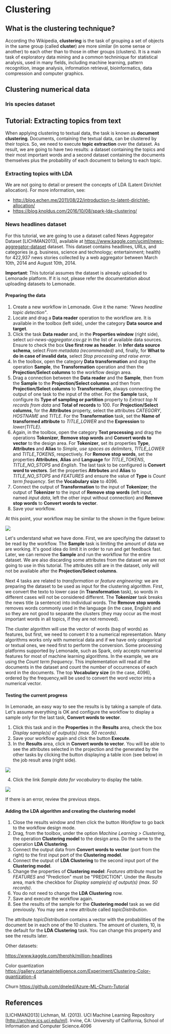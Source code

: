 # Clustering

## <a name="what-is-the-clustering-technique"></a> What is the clustering technique?

According tho Wikipedia, **clustering** is the task of grouping a set of objects
in the same group (called **cluster**) are more similar (in some sense or another)
to each other than to those in other groups (clusters). It is a main task of 
exploratory data mining and a common techninique for statistical analysis, used
in many fields, including machine learning, pattern recognition, image analysis,
information retrieval, bioinformatics, data compression and computer graphics. 


## <a name="clustering-numerical-data"></a> Clustering numerical data

### Iris species dataset


## <a name="extracting-topics-from-text"></a>Tutorial: Extracting topics from text

When applying clustering to textual data, the task is known as **document clustering**. 
Documents, containing the textual data, can be clustered by their topics. So, we
need to execute **topic extraction** over the dataset. As result, we are going
to have two results: a dataset containing the topics and their most important words and a second dataset containing the documents themselves plus the probability of each 
document to belong to each topic. 

### Extracting topics with LDA
We are not going to detail or present the concepts of LDA (Latent Dirichlet 
allocation). For more information, see:

- http://blog.echen.me/2011/08/22/introduction-to-latent-dirichlet-allocation/
- https://blog.knoldus.com/2016/10/08/spark-lda-clustering/

### News headlines dataset

For this tutorial, we are going to use a dataset called News Aggregator Dataset&nbsp;[LICHMAN2013], available at https://www.kaggle.com/uciml/news-aggregator-dataset 
dataset. This dataset contains headlines, URLs, and categories (e.g. business,
science and technology; entertainment; health) for 422,937 news stories collected by a web aggregator between March 10th, 2014 and August 10th, 2014.

**Important**: This tutorial assumes the dataset is already uploaded to Lemonade platform. If it is not, please refer the documentation about uploading datasets to Lemonade.

#### Preparing the data

1. Create a new workflow in Lemonade. Give it the name: *"News headline topic detection"*.
2. Locate and drag a **Data reader** operation to the workflow are. It is available
in the toolbox (left side), under the category **Data source and target**.
3. Click the task **Data reader** and, in the **Properties window** (right side),
select *uci-news-aggregator.csv.gz* in the list of available data sources. Ensure to
check the box **Use first row as header**. In **Infer data source schema**, select
*From metadata (recommended)* and, finally, for **What to do in case of invalid data**, 
select *Stop processing and raise error*. 
4. In the toolbox, open the category **Data transformation** and drag the operation **Sample**, the **Transformation** operation and then the **Projection/Select columns** to the workflow design area.
5. Drag a connection between the **Data reader** and the **Sample**, then from
the **Sample** to the **Projection/Select columns** and then from **Projection/Select columns** to **Transformation**, always connecting the output of one task to the input of the other. For the **Sample** task, configure its **Type of sampling or partition** property to *Extract top N records from data* and **Total of records** to 100. For **Projection/Select columns**, for the **Attributes** property, select the attributes *CATEGORY*, *HOSTNAME* and *TITLE*. For the **Transformation** task, set the **Name of transformed attribute** to *TITLE_LOWER* and the **Expression** to *lower(TITLE)*.
6. Again, in the toolbox, open the category **Text processing** and drag the operations
**Tokenizer**, **Remove stop words** and **Convert words to vector** to the design area.
For **Tokenizer**, set its properties **Type**, **Attributes** and **Alias** to *Simple, use spaces as delimiters*, *TITLE_LOWER* and *TITLE_TOKENS*, respectively. For **Remove stop words**, set the properties **Attributes**, **Alias** and **Language** for *TITLE_TOKENS*, *TITLE_NO_STOPS* and *English*. The last task to be configured is **Convert word to vectors**. Set the properties **Attrbutes** and **Alias** to *TITLE_NO_STOPS* and *FEATURES* and ensure the value of **Type** is *Count term frequency*. Set the **Vocabulary size** to 4096.
7. Connect the output of **Transformation** to the input of **Tokenizer**; the output of **Tokenizer** to the input of **Remove stop words** (left input, named *input data*, left the other input without connection) and **Remove stop words** to **Convert words to vector**. 
8. Save your workflow.

At this point, your workflow may be similar to the shown in the figure below:

![](img/Tutorial/lda-tutorial-1.png)

Let's understand what we have done. First, we are specifying the dataset to be read by the workflow. The **Sample** task is limiting the amount of data we are working. It's good idea do limit it in order to run and get feedback fast. Later, we can remove the **Sample** and run the workflow for the entire dataset. We are also discarding some attributes from the dataset we are not going to use in this tutorial. The attributes still are in the dataset, only will not be available after the **Projection/Select columns**.

Next 4 tasks are related to *transformation* or *feature engineering*: we are preparing the dataset to be used as input for the clustering algorithm. First, we convert the texto to lower case (in **Transformation** task), so words in different cases will not be considered different. The **Tokenizer** task breaks the news title (a sentence) into individual words. The **Remove stop words** removes words commonly used in the language (in the case, English) and so they are not good to separate the clusters (they may occur as the most important words in all topics, if they are not removed).

The cluster algorithm will use the vector of words (bag of words) as features, but first, we need to convert it to a numerical representation. Many algorithms works only with numerical data and if we have only categorical or textual ones, we need first to perform the conversion. Some processing platforms supported by Lemonade, such as Spark, only accepts numerical features for most of machine learning algorithms. In the example, we are using the *Count term frequency*. This implementation will read all the documents in the dataset and count the number of occurrences of each word in the documents. The top **Vocabulary size** (in the case, 4096), ordered by the frequency,will be used to convert the word vector into a numerical vector. 

#### Testing the current progress

In Lemonade, an easy way to see the results is by taking a sample of data. Let's assume everything is OK and configure the workflow to display a sample only for the last task, **Convert words to vector**. 

1. Click this task and in the **Properties** in the **Results** area, check the box *Display sample(s) of output(s) (max. 50 records)*. 
2. Save your workflow again and click the button **Execute**.
3. In the **Results** area, click in **Convert words to vector**. You will be able to see the attributes selected in the projection and the generated by the other tasks by clicking the button displaying a table icon (see below) in the job result area (right side). 

![](img/Tutorial/lda-tutorial-2.png)

4. Click the link *Sample data for vocabulary* to display the table.


![](img/Tutorial/lda-tutorial-3.png)

If there is an error, review the previous steps.

#### Adding the LDA algorithm and creating the clustering model
1. Close the results window and then click the button *Workflow* to go back to the workflow design mode. 
2. Drag, from the toolbox, under the option *Machine Learning > Clustering*, the operation **Clustering model** to the design area. Do the same to the operation **LDA Clustering**. 
3. Connect the output data from **Convert words to vector** (port from the right) to the first input port of the **Clustering model**.
4. Connect the output of **LDA Clustering** to the second input port of  the **Clustering model**.
5. Change the properties of **Clustering model**: *Features attribute* must be *FEATURES* and "Prediction" must be "PREDICTION". Under the *Results* area, mark the checkbox for *Display sample(s) of output(s) (max. 50 records)*.
6. You do not need to change the **LDA Clustering** now. 
7. Save and execute the workflow again.
8. See the results of the sample for the **Clustering model** task as we did previously. You may see a new attribute called *topicDistribution*. 

The attribute *topicDistribution* contains a vector with the probabilities of the document be in each one of the 10 clusters. The amount of clusters, 10, is the default for the **LDA Clustering** task. You can change this property and see the results later. 


Other datasets:

https://www.kaggle.com/therohk/million-headlines

Color quantization
https://gallery.cortanaintelligence.com/Experiment/Clustering-Color-quantization-4

Churn
https://github.com/dneled/Azure-ML-Churn-Tutorial

## References
[LICHMAN2013] Lichman, M. (2013). UCI Machine Learning Repository [http://archive.ics.uci.edu/ml]. Irvine, CA: University of California, School of Information and Computer Science.4096
